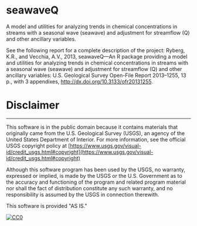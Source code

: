 # seawaveQ
A model and utilities for analyzing trends in chemical concentrations in streams with a seasonal wave (seawave) and adjustment for streamflow (Q) and other ancillary variables.

See the following report for a complete description of the project: Ryberg, K.R., and Vecchia, A.V., 2013, seawaveQ—An R package providing a model and utilities for analyzing trends in chemical concentrations in streams with a seasonal wave (seawave) and adjustment for streamflow (Q) and other ancillary variables: U.S. Geological Survey Open-File Report 2013–1255, 13 p., with 3 appendixes, http://dx.doi.org/10.3133/ofr20131255.

# Disclaimer
----------
This software is in the public domain because it contains materials that originally came from the U.S. Geological Survey (USGS), an agency of the United States Department of Interior. For more information, see the official USGS copyright policy at [https://www.usgs.gov/visual-id/credit_usgs.html#copyright](https://www.usgs.gov/visual-id/credit_usgs.html#copyright)

Although this software program has been used by the USGS, no warranty, expressed or implied, is made by the USGS or the U.S. Government as to the accuracy and functioning of the program and related program material nor shall the fact of distribution constitute any such warranty, and no responsibility is assumed by the USGS in connection therewith.

This software is provided "AS IS."

 [
   ![CC0](http://i.creativecommons.org/p/zero/1.0/88x31.png)
 ](http://creativecommons.org/publicdomain/zero/1.0/)
